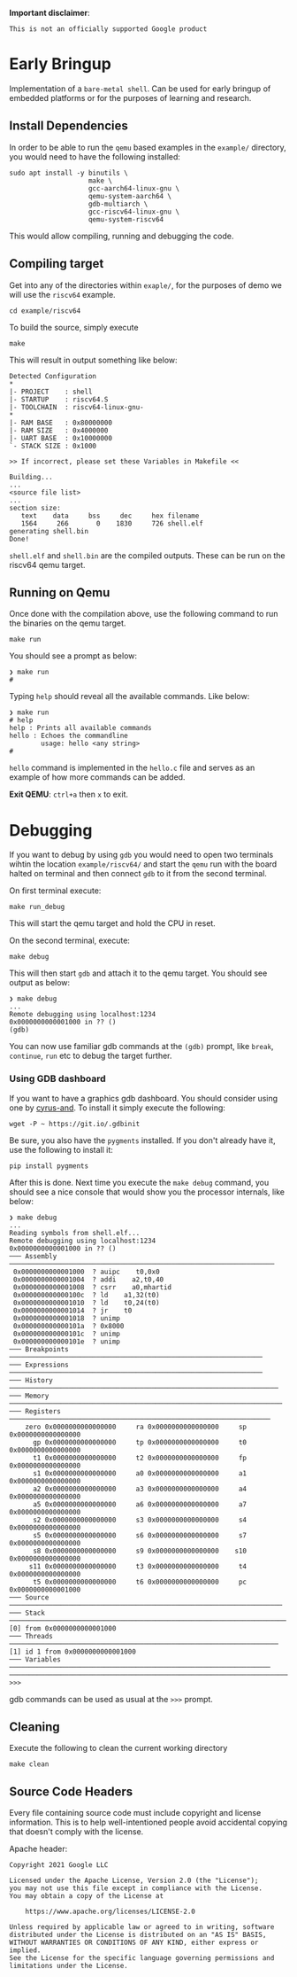 **Important disclaimer**:

    This is not an officially supported Google product

# Early Bringup

Implementation of a `bare-metal shell`. Can be used for early bringup of embedded platforms or for the purposes of learning and research.

## Install Dependencies

In order to be able to run the `qemu` based examples in the `example/` directory, you would need to have the following installed:
```
sudo apt install -y binutils \
                    make \
                    gcc-aarch64-linux-gnu \
                    qemu-system-aarch64 \
                    gdb-multiarch \
                    gcc-riscv64-linux-gnu \
                    qemu-system-riscv64
```
This would allow compiling, running and debugging the code.

## Compiling target

Get into any of the directories within `exaple/`, for the purposes of demo we will use the `riscv64` example.
```
cd example/riscv64
```
To build the source, simply execute
```
make
```
This will result in output something like below:
```
Detected Configuration
*
|- PROJECT    : shell
|- STARTUP    : riscv64.S
|- TOOLCHAIN  : riscv64-linux-gnu-
*
|- RAM BASE   : 0x80000000
|- RAM SIZE   : 0x4000000
|- UART BASE  : 0x10000000
`- STACK SIZE : 0x1000

>> If incorrect, please set these Variables in Makefile <<

Building...
...
<source file list>
...
section size:
   text    data     bss     dec     hex filename
   1564     266       0    1830     726 shell.elf
generating shell.bin
Done!
```
`shell.elf` and `shell.bin` are the compiled outputs. These can be run on the riscv64 qemu target.

## Running on Qemu
Once done with the compilation above, use the following command to run the binaries on the qemu target.
```
make run
```
You should see a prompt as below:
```
❯ make run
#
```
Typing `help` should reveal all the available commands. Like below:
```
❯ make run
# help
help : Prints all available commands
hello : Echoes the commandline
        usage: hello <any string>
#
```
`hello` command is implemented in the `hello.c` file and serves as an example of how more commands can be added.

**Exit QEMU**: `ctrl+a` then `x` to exit.

# Debugging
If you want to debug by using `gdb` you would need to open two terminals wihtin the location `example/riscv64/` and start the `qemu` run with the board halted on terminal and then connect `gdb` to it from the second terminal.

On first terminal execute:
```
make run_debug
```
This will start the qemu target and hold the CPU in reset.

On the second terminal, execute:
```
make debug
```

This will then start `gdb` and attach it to the qemu target. You should see output as below:
```
❯ make debug
...
Remote debugging using localhost:1234
0x0000000000001000 in ?? ()
(gdb)
```

You can now use familiar gdb commands at the `(gdb)` prompt, like `break`, `continue`, `run` etc to debug the target further.

### Using GDB dashboard
If you want to have a graphics gdb dashboard. You should consider using one by [cyrus-and](https://github.com/cyrus-and/gdb-dashboard). To install it simply execute the following:
```
wget -P ~ https://git.io/.gdbinit
```
Be sure, you also have the `pygments` installed. If you don't already have it, use the following to install it:
```
pip install pygments
```

After this is done. Next time you execute the `make debug` command, you should see a nice console that would show you the processor internals, like below:
```
❯ make debug
...
Reading symbols from shell.elf...
Remote debugging using localhost:1234
0x0000000000001000 in ?? ()
─── Assembly ───────────────────────────────────────────────────────────────────
 0x0000000000001000  ? auipc    t0,0x0
 0x0000000000001004  ? addi    a2,t0,40
 0x0000000000001008  ? csrr    a0,mhartid
 0x000000000000100c  ? ld    a1,32(t0)
 0x0000000000001010  ? ld    t0,24(t0)
 0x0000000000001014  ? jr    t0
 0x0000000000001018  ? unimp
 0x000000000000101a  ? 0x8000
 0x000000000000101c  ? unimp
 0x000000000000101e  ? unimp
─── Breakpoints ────────────────────────────────────────────────────────────────
─── Expressions ────────────────────────────────────────────────────────────────
─── History ────────────────────────────────────────────────────────────────────
─── Memory ─────────────────────────────────────────────────────────────────────
─── Registers ──────────────────────────────────────────────────────────────────
    zero 0x0000000000000000     ra 0x0000000000000000     sp 0x0000000000000000
      gp 0x0000000000000000     tp 0x0000000000000000     t0 0x0000000000000000
      t1 0x0000000000000000     t2 0x0000000000000000     fp 0x0000000000000000
      s1 0x0000000000000000     a0 0x0000000000000000     a1 0x0000000000000000
      a2 0x0000000000000000     a3 0x0000000000000000     a4 0x0000000000000000
      a5 0x0000000000000000     a6 0x0000000000000000     a7 0x0000000000000000
      s2 0x0000000000000000     s3 0x0000000000000000     s4 0x0000000000000000
      s5 0x0000000000000000     s6 0x0000000000000000     s7 0x0000000000000000
      s8 0x0000000000000000     s9 0x0000000000000000    s10 0x0000000000000000
     s11 0x0000000000000000     t3 0x0000000000000000     t4 0x0000000000000000
      t5 0x0000000000000000     t6 0x0000000000000000     pc 0x0000000000001000
─── Source ─────────────────────────────────────────────────────────────────────
─── Stack ──────────────────────────────────────────────────────────────────────
[0] from 0x0000000000001000
─── Threads ────────────────────────────────────────────────────────────────────
[1] id 1 from 0x0000000000001000
─── Variables ──────────────────────────────────────────────────────────────────
────────────────────────────────────────────────────────────────────────────────
>>>
```
gdb commands can be used as usual at the `>>>` prompt.

## Cleaning
Execute the following to clean the current working directory
```
make clean
```

## Source Code Headers

Every file containing source code must include copyright and license
information. This is to help well-intentioned people avoid accidental copying that
doesn't comply with the license.

Apache header:

    Copyright 2021 Google LLC

    Licensed under the Apache License, Version 2.0 (the "License");
    you may not use this file except in compliance with the License.
    You may obtain a copy of the License at

        https://www.apache.org/licenses/LICENSE-2.0

    Unless required by applicable law or agreed to in writing, software
    distributed under the License is distributed on an "AS IS" BASIS,
    WITHOUT WARRANTIES OR CONDITIONS OF ANY KIND, either express or implied.
    See the License for the specific language governing permissions and
    limitations under the License.
